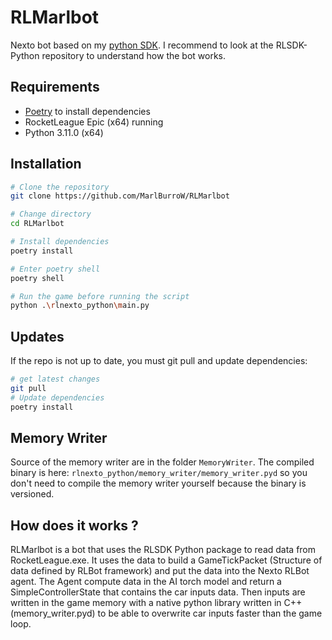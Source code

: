 # RLMarlbot

Nexto bot based on my [python SDK](https://github.com/MarlBurroW/RLSDK-Python).
I recommend to look at the RLSDK-Python repository to understand how the bot works.

## Requirements
- [Poetry](https://python-poetry.org/) to install dependencies
- RocketLeague Epic (x64) running
- Python 3.11.0 (x64)
## Installation

```bash	
# Clone the repository
git clone https://github.com/MarlBurroW/RLMarlbot

# Change directory
cd RLMarlbot

# Install dependencies
poetry install

# Enter poetry shell
poetry shell

# Run the game before running the script 
python .\rlnexto_python\main.py
```

## Updates
If the repo is not up to date, you must git pull and update dependencies:
```bash
# get latest changes
git pull
# Update dependencies
poetry install
```


## Memory Writer
Source of the memory writer are in the folder `MemoryWriter`.
The compiled binary is here:  `rlnexto_python/memory_writer/memory_writer.pyd` so you don't need to compile the memory writer yourself because the binary is versioned.



## How does it works ?

RLMarlbot is a bot that uses the RLSDK Python package to read data from RocketLeague.exe. It uses the data to build a GameTickPacket (Structure of data defined by RLBot framework) and put the data into the Nexto RLBot agent. The Agent compute data in the AI torch model and return a SimpleControllerState that contains the car inputs data. Then inputs are written in the game memory with a native python library written in C++ (memory_writer.pyd) to be able to overwrite car inputs faster than the game loop.
